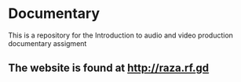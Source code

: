 # Documentary

This is a repository for the Introduction to audio and video production documentary assigment




## The website is found at http://raza.rf.gd
